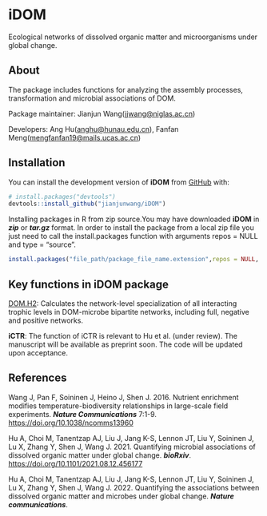 
<!-- README.md is generated from README.Rmd. Please edit that file -->

# iDOM

Ecological networks of dissolved organic matter and microorganisms under
global change.

## About

The package includes functions for analyzing the assembly processes,
transformation and microbial associations of DOM.

Package maintainer: Jianjun Wang(<jjwang@niglas.ac.cn>)

Developers: Ang Hu(<anghu@hunau.edu.cn>), Fanfan
Meng(<mengfanfan19@mails.ucas.ac.cn>)

## Installation

You can install the development version of **iDOM** from
[GitHub](https://github.com/) with:

``` r
# install.packages("devtools")
devtools::install_github("jianjunwang/iDOM")
```

Installing packages in R from zip source.You may have downloaded
**iDOM** in ***zip*** or ***tar.gz*** format. In order to install the
package from a local zip file you just need to call the install.packages
function with arguments repos = NULL and type = “source”.

``` r
install.packages("file_path/package_file_name.extension",repos = NULL, type = "source")
```

## Key functions in iDOM package

[DOM.H2](https://doi.org/10.1101/2021.08.12.456177): Calculates the
network-level specialization of all interacting trophic levels in
DOM-microbe bipartite networks, including full, negative and positive
networks.

**iCTR**: The function of iCTR is relevant to Hu et al. (under review). The manuscript will be available as preprint soon. The code will be updated upon acceptance.

## References

Wang J, Pan F, Soininen J, Heino J, Shen J. 2016. Nutrient enrichment
modifies temperature-biodiversity relationships in large-scale field
experiments. ***Nature Communications*** 7:1-9.
<https://doi.org/10.1038/ncomms13960>

Hu A, Choi M, Tanentzap AJ, Liu J, Jang K-S, Lennon JT, Liu Y, Soininen
J, Lu X, Zhang Y, Shen J, Wang J. 2021. Quantifying microbial
associations of dissolved organic matter under global change.
***bioRxiv***. <https://doi.org/10.1101/2021.08.12.456177>

Hu A, Choi M, Tanentzap AJ, Liu J, Jang K-S, Lennon JT, Liu Y, Soininen
J, Lu X, Zhang Y, Shen J, Wang J. 2022. Quantifying the associations
between dissolved organic matter and microbes under global change.
***Nature communications***.
